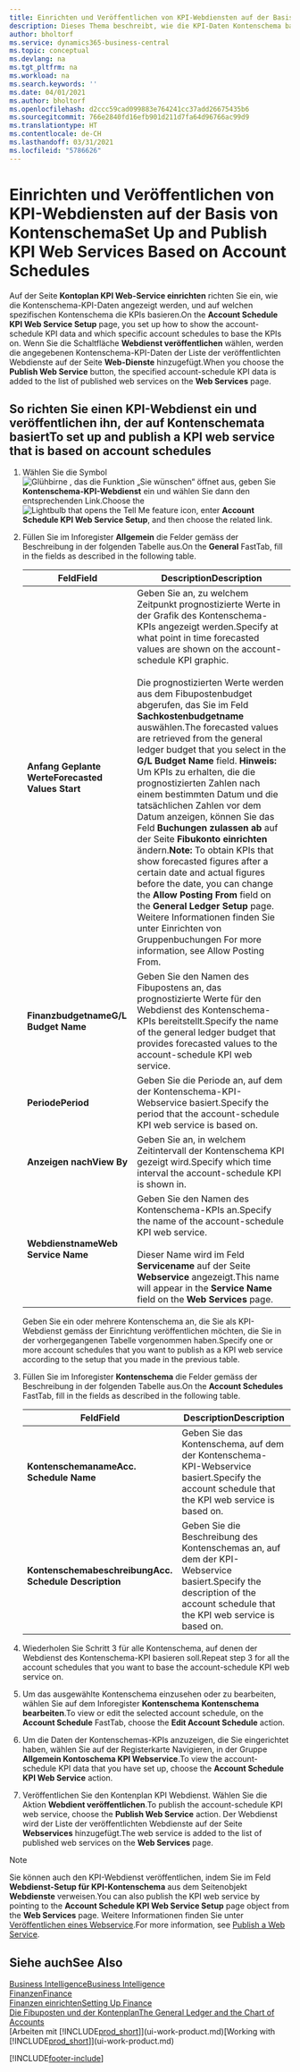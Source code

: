 ```yaml
---
title: Einrichten und Veröffentlichen von KPI-Webdiensten auf der Basis von Kontenschema | Microsoft Docs
description: Dieses Thema beschreibt, wie die KPI-Daten Kontenschema basierend auf bestimmte Kontenschema angezeigt werden.
author: bholtorf
ms.service: dynamics365-business-central
ms.topic: conceptual
ms.devlang: na
ms.tgt_pltfrm: na
ms.workload: na
ms.search.keywords: ''
ms.date: 04/01/2021
ms.author: bholtorf
ms.openlocfilehash: d2ccc59cad099883e764241cc37add26675435b6
ms.sourcegitcommit: 766e2840fd16efb901d211d7fa64d96766ac99d9
ms.translationtype: HT
ms.contentlocale: de-CH
ms.lasthandoff: 03/31/2021
ms.locfileid: "5786626"
---
```

# <a name="set-up-and-publish-kpi-web-services-based-on-account-schedules"></a><span data-ttu-id="db898-103">Einrichten und Veröffentlichen von KPI-Webdiensten auf der Basis von Kontenschema</span><span class="sxs-lookup"><span data-stu-id="db898-103">Set Up and Publish KPI Web Services Based on Account Schedules</span></span>
<span data-ttu-id="db898-104">Auf der Seite **Kontoplan KPI Web-Service einrichten** richten Sie ein, wie die Kontenschema-KPI-Daten angezeigt werden, und auf welchen spezifischen Kontenschema die KPIs basieren.</span><span class="sxs-lookup"><span data-stu-id="db898-104">On the **Account Schedule KPI Web Service Setup** page, you set up how to show the account-schedule KPI data and which specific account schedules to base the KPIs on.</span></span> <span data-ttu-id="db898-105">Wenn Sie die Schaltfläche **Webdienst veröffentlichen** wählen, werden die angegebenen Kontenschema-KPI-Daten der Liste der veröffentlichten Webdienste auf der Seite **Web-Dienste** hinzugefügt.</span><span class="sxs-lookup"><span data-stu-id="db898-105">When you choose the **Publish Web Service** button, the specified account-schedule KPI data is added to the list of published web services on the **Web Services** page.</span></span>  

## <a name="to-set-up-and-publish-a-kpi-web-service-that-is-based-on-account-schedules"></a><span data-ttu-id="db898-106">So richten Sie einen KPI-Webdienst ein und veröffentlichen ihn, der auf Kontenschemata basiert</span><span class="sxs-lookup"><span data-stu-id="db898-106">To set up and publish a KPI web service that is based on account schedules</span></span>  
1.  <span data-ttu-id="db898-107">Wählen Sie die Symbol ![Glühbirne , das die Funktion „Sie wünschen“ öffnet](media/ui-search/search_small.png "Tell Me-Funktion") aus, geben Sie **Kontenschema-KPI-Webdienst** ein und wählen Sie dann den entsprechenden Link.</span><span class="sxs-lookup"><span data-stu-id="db898-107">Choose the ![Lightbulb that opens the Tell Me feature](media/ui-search/search_small.png "Tell me what you want to do") icon, enter **Account Schedule KPI Web Service Setup**, and then choose the related link.</span></span>  
2.  <span data-ttu-id="db898-108">Füllen Sie im Inforegister **Allgemein** die Felder gemäss der Beschreibung in der folgenden Tabelle aus.</span><span class="sxs-lookup"><span data-stu-id="db898-108">On the **General** FastTab, fill in the fields as described in the following table.</span></span>  

    |<span data-ttu-id="db898-109">Feld</span><span class="sxs-lookup"><span data-stu-id="db898-109">Field</span></span>|<span data-ttu-id="db898-110">Description</span><span class="sxs-lookup"><span data-stu-id="db898-110">Description</span></span>|  
    |---------------------------------|---------------------------------------|  
    |<span data-ttu-id="db898-111">**Anfang Geplante Werte**</span><span class="sxs-lookup"><span data-stu-id="db898-111">**Forecasted Values Start**</span></span>|<span data-ttu-id="db898-112">Geben Sie an, zu welchem Zeitpunkt prognostizierte Werte in der Grafik des Kontenschema-KPIs angezeigt werden.</span><span class="sxs-lookup"><span data-stu-id="db898-112">Specify at what point in time forecasted values are shown on the account-schedule KPI graphic.</span></span><br /><br /> <span data-ttu-id="db898-113">Die prognostizierten Werte werden aus dem Fibupostenbudget abgerufen, das Sie im Feld **Sachkostenbudgetname** auswählen.</span><span class="sxs-lookup"><span data-stu-id="db898-113">The forecasted values are retrieved from the general ledger budget that you select in the **G/L Budget Name** field.</span></span> <span data-ttu-id="db898-114">**Hinweis:**  Um KPIs zu erhalten, die die prognostizierten Zahlen nach einem bestimmten Datum und die tatsächlichen Zahlen vor dem Datum anzeigen, können Sie das Feld **Buchungen zulassen ab** auf der Seite **Fibukonto einrichten** ändern.</span><span class="sxs-lookup"><span data-stu-id="db898-114">**Note:**  To obtain KPIs that show forecasted figures after a certain date and actual figures before the date, you can change the **Allow Posting From** field on the **General Ledger Setup** page.</span></span> <span data-ttu-id="db898-115">Weitere Informationen finden Sie unter Einrichten von Gruppenbuchungen </span><span class="sxs-lookup"><span data-stu-id="db898-115">For more information, see Allow Posting From.</span></span>|  
    |<span data-ttu-id="db898-116">**Finanzbudgetname**</span><span class="sxs-lookup"><span data-stu-id="db898-116">**G/L Budget Name**</span></span>|<span data-ttu-id="db898-117">Geben Sie den Namen des Fibupostens an, das prognostizierte Werte für den Webdienst des Kontenschema-KPIs bereitstellt.</span><span class="sxs-lookup"><span data-stu-id="db898-117">Specify the name of the general ledger budget that provides forecasted values to the account-schedule KPI web service.</span></span>|  
    |<span data-ttu-id="db898-118">**Periode**</span><span class="sxs-lookup"><span data-stu-id="db898-118">**Period**</span></span>|<span data-ttu-id="db898-119">Geben Sie die Periode an, auf dem der Kontenschema-KPI-Webservice basiert.</span><span class="sxs-lookup"><span data-stu-id="db898-119">Specify the period that the account-schedule KPI web service is based on.</span></span>|  
    |<span data-ttu-id="db898-120">**Anzeigen nach**</span><span class="sxs-lookup"><span data-stu-id="db898-120">**View By**</span></span>|<span data-ttu-id="db898-121">Geben Sie an, in welchem Zeitintervall der Kontenschema KPI gezeigt wird.</span><span class="sxs-lookup"><span data-stu-id="db898-121">Specify which time interval the account-schedule KPI is shown in.</span></span>|  
    |<span data-ttu-id="db898-122">**Webdienstname**</span><span class="sxs-lookup"><span data-stu-id="db898-122">**Web Service Name**</span></span>|<span data-ttu-id="db898-123">Geben Sie den Namen des Kontenschema-KPIs an.</span><span class="sxs-lookup"><span data-stu-id="db898-123">Specify the name of the account-schedule KPI web service.</span></span><br /><br /> <span data-ttu-id="db898-124">Dieser Name wird im Feld **Servicename** auf der Seite **Webservice** angezeigt.</span><span class="sxs-lookup"><span data-stu-id="db898-124">This name will appear in the **Service Name** field on the **Web Services** page.</span></span>|  

    <span data-ttu-id="db898-125">Geben Sie ein oder mehrere Kontenschema an, die Sie als KPI-Webdienst gemäss der Einrichtung veröffentlichen möchten, die Sie in der vorhergegangenen Tabelle vorgenommen haben.</span><span class="sxs-lookup"><span data-stu-id="db898-125">Specify one or more account schedules that you want to publish as a KPI web service according to the setup that you made in the previous table.</span></span>  

3.  <span data-ttu-id="db898-126">Füllen Sie im Inforegister **Kontenschema** die Felder gemäss der Beschreibung in der folgenden Tabelle aus.</span><span class="sxs-lookup"><span data-stu-id="db898-126">On the **Account Schedules** FastTab, fill in the fields as described in the following table.</span></span>  

    |<span data-ttu-id="db898-127">Feld</span><span class="sxs-lookup"><span data-stu-id="db898-127">Field</span></span>|<span data-ttu-id="db898-128">Description</span><span class="sxs-lookup"><span data-stu-id="db898-128">Description</span></span>|  
    |---------------------------------|---------------------------------------|  
    |<span data-ttu-id="db898-129">**Kontenschemaname**</span><span class="sxs-lookup"><span data-stu-id="db898-129">**Acc. Schedule Name**</span></span>|<span data-ttu-id="db898-130">Geben Sie das Kontenschema, auf dem der Kontenschema-KPI-Webservice basiert.</span><span class="sxs-lookup"><span data-stu-id="db898-130">Specify the account schedule that the KPI web service is based on.</span></span>|  
    |<span data-ttu-id="db898-131">**Kontenschemabeschreibung**</span><span class="sxs-lookup"><span data-stu-id="db898-131">**Acc. Schedule Description**</span></span>|<span data-ttu-id="db898-132">Geben Sie die Beschreibung des Kontenschemas an, auf dem der KPI-Webservice basiert.</span><span class="sxs-lookup"><span data-stu-id="db898-132">Specify the description of the account schedule that the KPI web service is based on.</span></span>|  

4.  <span data-ttu-id="db898-133">Wiederholen Sie Schritt 3 für alle Kontenschema, auf denen der Webdienst des Kontenschema-KPI basieren soll.</span><span class="sxs-lookup"><span data-stu-id="db898-133">Repeat step 3 for all the account schedules that you want to base the account-schedule KPI web service on.</span></span>  
5.  <span data-ttu-id="db898-134">Um das ausgewählte Kontenschema einzusehen oder zu bearbeiten, wählen Sie auf dem Inforegister **Kontenschema** **Kontenschema bearbeiten**.</span><span class="sxs-lookup"><span data-stu-id="db898-134">To view or edit the selected account schedule, on the **Account Schedule** FastTab, choose the **Edit Account Schedule** action.</span></span>  
6.  <span data-ttu-id="db898-135">Um die Daten der Kontenschemas-KPIs anzuzeigen, die Sie eingerichtet haben, wählen Sie auf der Registerkarte Navigieren, in der Gruppe **Allgemein Kontoschema KPI Webservice**.</span><span class="sxs-lookup"><span data-stu-id="db898-135">To view the account-schedule KPI data that you have set up, choose the **Account Schedule KPI Web Service** action.</span></span>  
7.  <span data-ttu-id="db898-136">Veröffentlichen Sie den Kontenplan KPI Webdienst. Wählen Sie die Aktion **Webdient veröffentlichen**.</span><span class="sxs-lookup"><span data-stu-id="db898-136">To publish the account-schedule KPI web service, choose the **Publish Web Service** action.</span></span> <span data-ttu-id="db898-137">Der Webdienst wird der Liste der veröffentlichten Webdienste auf der Seite **Webservices** hinzugefügt.</span><span class="sxs-lookup"><span data-stu-id="db898-137">The web service is added to the list of published web services on the **Web Services** page.</span></span>  

> [!NOTE]  
>  <span data-ttu-id="db898-138">Sie können auch den KPI-Webdienst veröffentlichen, indem Sie im Feld **Webdienst-Setup für KPI-Kontenschema** aus dem Seitenobjekt **Webdienste** verweisen.</span><span class="sxs-lookup"><span data-stu-id="db898-138">You can also publish the KPI web service by pointing to the **Account Schedule KPI Web Service Setup** page object from the **Web Services** page.</span></span> <span data-ttu-id="db898-139">Weitere Informationen finden Sie unter [Veröffentlichen eines Webservice](across-how-publish-web-service.md).</span><span class="sxs-lookup"><span data-stu-id="db898-139">For more information, see [Publish a Web Service](across-how-publish-web-service.md).</span></span>  

## <a name="see-also"></a><span data-ttu-id="db898-140">Siehe auch</span><span class="sxs-lookup"><span data-stu-id="db898-140">See Also</span></span>  
[<span data-ttu-id="db898-141">Business Intelligence</span><span class="sxs-lookup"><span data-stu-id="db898-141">Business Intelligence</span></span>](bi.md)  
[<span data-ttu-id="db898-142">Finanzen</span><span class="sxs-lookup"><span data-stu-id="db898-142">Finance</span></span>](finance.md)  
[<span data-ttu-id="db898-143">Finanzen einrichten</span><span class="sxs-lookup"><span data-stu-id="db898-143">Setting Up Finance</span></span>](finance-setup-finance.md)  
[<span data-ttu-id="db898-144">Die Fibuposten und der Kontenplan</span><span class="sxs-lookup"><span data-stu-id="db898-144">The General Ledger and the Chart of Accounts</span></span>](finance-general-ledger.md)  
<span data-ttu-id="db898-145">[Arbeiten mit [!INCLUDE[prod_short](includes/prod_short.md)]](ui-work-product.md)</span><span class="sxs-lookup"><span data-stu-id="db898-145">[Working with [!INCLUDE[prod_short](includes/prod_short.md)]](ui-work-product.md)</span></span>


[!INCLUDE[footer-include](includes/footer-banner.md)]